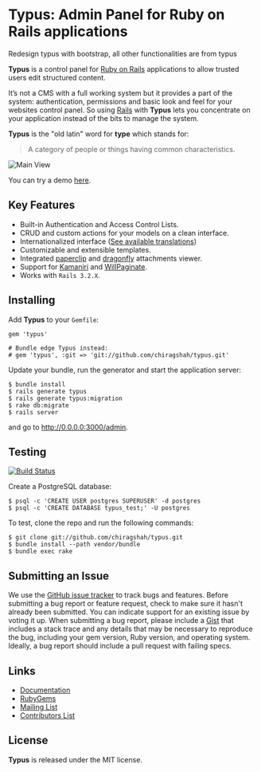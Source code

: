 Typus: Admin Panel for Ruby on Rails applications
=================================================

Redesign typus with bootstrap, all other functionalities are from typus

**Typus** is a control panel for [Ruby on Rails][rails] applications to
allow trusted users edit structured content.

It’s not a CMS with a full working system but it provides a part of the
system: authentication, permissions and basic look and feel for your
websites control panel. So using [Rails][rails] with **Typus** lets you
concentrate on your application instead of the bits to manage the system.

**Typus** is the "old latin" word for **type** which stands for:

> A category of people or things having common characteristics.

![Main View](http://cloud.github.com/downloads/fesplugas/typus/001-typus.png)

You can try a demo [here][typus_demo].


Key Features
------------

- Built-in Authentication and Access Control Lists.
- CRUD and custom actions for your models on a clean interface.
- Internationalized interface ([See available translations][typus_locales])
- Customizable and extensible templates.
- Integrated [paperclip][paperclip] and [dragonfly][dragonfly] attachments viewer.
- Support for [Kamaniri][kaminari] and [WillPaginate][will_paginate].
- Works with `Rails 3.2.X`.


Installing
----------

Add **Typus** to your `Gemfile`:

    gem 'typus'

    # Bundle edge Typus instead:
    # gem 'typus', :git => 'git://github.com/chiragshah/typus.git'

Update your bundle, run the generator and start the application server:

    $ bundle install
    $ rails generate typus
    $ rails generate typus:migration
    $ rake db:migrate
    $ rails server

and go to <http://0.0.0.0:3000/admin>.


Testing
-------

[![Build Status](https://secure.travis-ci.org/fesplugas/typus.png)](http://travis-ci.org/fesplugas/typus)

Create a PostgreSQL database:

    $ psql -c 'CREATE USER postgres SUPERUSER' -d postgres
    $ psql -c 'CREATE DATABASE typus_test;' -U postgres

To test, clone the repo and run the following commands:

    $ git clone git://github.com/chiragshah/typus.git
    $ bundle install --path vendor/bundle
    $ bundle exec rake


Submitting an Issue
-------------------

We use the [GitHub issue tracker][issues] to track bugs and features.
Before submitting a bug report or feature request, check to make sure it
hasn't already been submitted. You can indicate support for an existing
issue by voting it up. When submitting a bug report, please include a
[Gist][gist] that includes a stack trace and any details that may be
necessary to reproduce the bug, including your gem version, Ruby
version, and operating system. Ideally, a bug report should include a
pull request with failing specs.


Links
-----

- [Documentation](http://docs.typuscmf.com/)
- [RubyGems][typus_gem]
- [Mailing List](http://groups.google.com/group/typus)
- [Contributors List](http://github.com/fesplugas/typus/contributors)


License
-------

**Typus** is released under the MIT license.

[typus]: http://github.com/fesplugas/typus
[typus_demo]: http://demo.typuscmf.com/
[typus_locales]: https://github.com/fesplugas/typus/tree/master/config/locales
[typus_gem]: http://rubygems.org/gems/typus
[paperclip]: http://rubygems.org/gems/paperclip
[dragonfly]: http://rubygems.org/gems/dragonfly
[rails]: http://rubyonrails.org/
[gist]: https://gist.github.com/
[issues]: https://github.com/fesplugas/typus/issues
[kaminari]: http://rubygems.org/gems/kaminari
[will_paginate]: http://rubygems.org/gems/will_paginate
